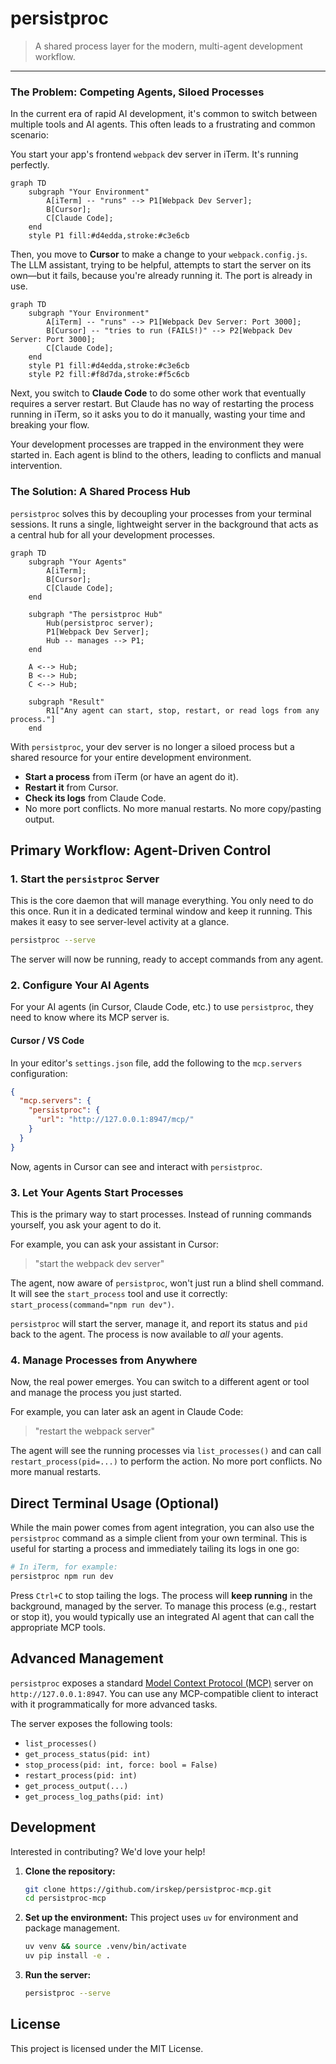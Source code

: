 # persistproc
> A shared process layer for the modern, multi-agent development workflow.

---

### The Problem: Competing Agents, Siloed Processes

In the current era of rapid AI development, it's common to switch between multiple tools and AI agents. This often leads to a frustrating and common scenario:

You start your app's frontend `webpack` dev server in iTerm. It's running perfectly.

```mermaid
graph TD
    subgraph "Your Environment"
        A[iTerm] -- "runs" --> P1[Webpack Dev Server];
        B[Cursor];
        C[Claude Code];
    end
    style P1 fill:#d4edda,stroke:#c3e6cb
```

Then, you move to **Cursor** to make a change to your `webpack.config.js`. The LLM assistant, trying to be helpful, attempts to start the server on its own—but it fails, because you're already running it. The port is already in use.

```mermaid
graph TD
    subgraph "Your Environment"
        A[iTerm] -- "runs" --> P1[Webpack Dev Server: Port 3000];
        B[Cursor] -- "tries to run (FAILS!)" --> P2[Webpack Dev Server: Port 3000];
        C[Claude Code];
    end
    style P1 fill:#d4edda,stroke:#c3e6cb
    style P2 fill:#f8d7da,stroke:#f5c6cb
```

Next, you switch to **Claude Code** to do some other work that eventually requires a server restart. But Claude has no way of restarting the process running in iTerm, so it asks you to do it manually, wasting your time and breaking your flow.

Your development processes are trapped in the environment they were started in. Each agent is blind to the others, leading to conflicts and manual intervention.

### The Solution: A Shared Process Hub

`persistproc` solves this by decoupling your processes from your terminal sessions. It runs a single, lightweight server in the background that acts as a central hub for all your development processes.

```mermaid
graph TD
    subgraph "Your Agents"
        A[iTerm];
        B[Cursor];
        C[Claude Code];
    end

    subgraph "The persistproc Hub"
        Hub(persistproc server);
        P1[Webpack Dev Server];
        Hub -- manages --> P1;
    end
    
    A <--> Hub;
    B <--> Hub;
    C <--> Hub;

    subgraph "Result"
        R1["Any agent can start, stop, restart, or read logs from any process."]
    end

```

With `persistproc`, your dev server is no longer a siloed process but a shared resource for your entire development environment.

- **Start a process** from iTerm (or have an agent do it).
- **Restart it** from Cursor.
- **Check its logs** from Claude Code.
- No more port conflicts. No more manual restarts. No more copy/pasting output.

## Primary Workflow: Agent-Driven Control

### 1. Start the `persistproc` Server
This is the core daemon that will manage everything. You only need to do this once. Run it in a dedicated terminal window and keep it running. This makes it easy to see server-level activity at a glance.

```bash
persistproc --serve
```
The server will now be running, ready to accept commands from any agent.

### 2. Configure Your AI Agents
For your AI agents (in Cursor, Claude Code, etc.) to use `persistproc`, they need to know where its MCP server is.

#### Cursor / VS Code
In your editor's `settings.json` file, add the following to the `mcp.servers` configuration:
```json
{
  "mcp.servers": {
    "persistproc": {
      "url": "http://127.0.0.1:8947/mcp/"
    }
  }
}
```
Now, agents in Cursor can see and interact with `persistproc`.

### 3. Let Your Agents Start Processes
This is the primary way to start processes. Instead of running commands yourself, you ask your agent to do it.

For example, you can ask your assistant in Cursor:
> "start the webpack dev server"

The agent, now aware of `persistproc`, won't just run a blind shell command. It will see the `start_process` tool and use it correctly: `start_process(command="npm run dev")`.

`persistproc` will start the server, manage it, and report its status and `pid` back to the agent. The process is now available to *all* your agents.

### 4. Manage Processes from Anywhere
Now, the real power emerges. You can switch to a different agent or tool and manage the process you just started.

For example, you can later ask an agent in Claude Code:
> "restart the webpack server"

The agent will see the running processes via `list_processes()` and can call `restart_process(pid=...)` to perform the action. No more port conflicts. No more manual restarts.

## Direct Terminal Usage (Optional)
While the main power comes from agent integration, you can also use the `persistproc` command as a simple client from your own terminal. This is useful for starting a process and immediately tailing its logs in one go:

```bash
# In iTerm, for example:
persistproc npm run dev
```
Press `Ctrl+C` to stop tailing the logs. The process will **keep running** in the background, managed by the server. To manage this process (e.g., restart or stop it), you would typically use an integrated AI agent that can call the appropriate MCP tools.

## Advanced Management

`persistproc` exposes a standard [Model Context Protocol (MCP)](https://modelcontext.com/) server on `http://127.0.0.1:8947`. You can use any MCP-compatible client to interact with it programmatically for more advanced tasks.

The server exposes the following tools:
- `list_processes()`
- `get_process_status(pid: int)`
- `stop_process(pid: int, force: bool = False)`
- `restart_process(pid: int)`
- `get_process_output(...)`
- `get_process_log_paths(pid: int)`

## Development

Interested in contributing? We'd love your help!

1.  **Clone the repository:**
    ```bash
    git clone https://github.com/irskep/persistproc-mcp.git
    cd persistproc-mcp
    ```

2.  **Set up the environment:**
    This project uses `uv` for environment and package management.
    ```bash
    uv venv && source .venv/bin/activate
    uv pip install -e .
    ```

3.  **Run the server:**
    ```bash
    persistproc --serve
    ```

## License

This project is licensed under the MIT License. 